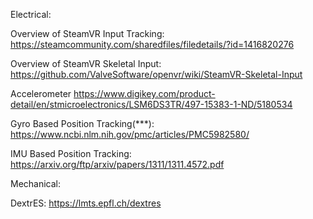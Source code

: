 Electrical:

  Overview of SteamVR Input Tracking:
  https://steamcommunity.com/sharedfiles/filedetails/?id=1416820276

  Overview of SteamVR Skeletal Input:
  https://github.com/ValveSoftware/openvr/wiki/SteamVR-Skeletal-Input

  Accelerometer
  https://www.digikey.com/product-detail/en/stmicroelectronics/LSM6DS3TR/497-15383-1-ND/5180534
  
  Gyro Based Position Tracking(***):
  https://www.ncbi.nlm.nih.gov/pmc/articles/PMC5982580/
  
  IMU Based Position Tracking:
  https://arxiv.org/ftp/arxiv/papers/1311/1311.4572.pdf


Mechanical:

  DextrES: https://lmts.epfl.ch/dextres

